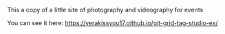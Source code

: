 This a copy of a  little site of photography and videography for events

You can see it here: https://verakissyou17.github.io/git-grid-tag-studio-ex/
